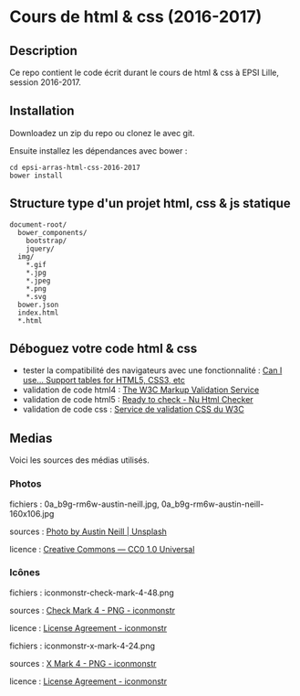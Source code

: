 # Cours de html & css (2016-2017)

## Description

Ce repo contient le code écrit durant le cours de html & css à EPSI Lille, session 2016-2017.

## Installation

Downloadez un zip du repo ou clonez le avec git.

Ensuite installez les dépendances avec bower :

    cd epsi-arras-html-css-2016-2017
    bower install

## Structure type d'un projet html, css & js statique

    document-root/
      bower_components/
        bootstrap/
        jquery/
      img/
        *.gif
        *.jpg
        *.jpeg
        *.png
        *.svg
      bower.json
      index.html
      *.html

## Déboguez votre code html & css

- tester la compatibilité des navigateurs avec une fonctionnalité : [Can I use... Support tables for HTML5, CSS3, etc](http://caniuse.com/)
- validation de code html4 : [The W3C Markup Validation Service](https://validator.w3.org/)
- validation de code html5 : [Ready to check - Nu Html Checker](https://validator.w3.org/nu/)
- validation de code css : [Service de validation CSS du W3C](https://jigsaw.w3.org/css-validator/)

## Medias

Voici les sources des médias utilisés.

### Photos

fichiers : 0a_b9g-rm6w-austin-neill.jpg, 0a_b9g-rm6w-austin-neill-160x106.jpg

sources : [Photo by Austin Neill | Unsplash](https://unsplash.com/?photo=0A_b9G-Rm6w)

licence : [Creative Commons — CC0 1.0 Universal](https://creativecommons.org/publicdomain/zero/1.0/)

### Icônes

fichiers : iconmonstr-check-mark-4-48.png

sources : [Check Mark 4 - PNG - iconmonstr](http://iconmonstr.com/check-mark-4/?png)

licence : [License Agreement - iconmonstr](http://iconmonstr.com/license/)


fichiers : iconmonstr-x-mark-4-24.png

sources : [X Mark 4 - PNG - iconmonstr](http://iconmonstr.com/x-mark-4/?png)

licence : [License Agreement - iconmonstr](http://iconmonstr.com/license/)


